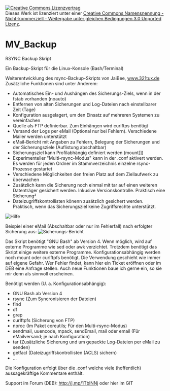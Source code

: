 <a rel="license" href="http://creativecommons.org/licenses/by-nc-sa/3.0/"><img alt="Creative Commons Lizenzvertrag" style="border-width:0" src="https://i.creativecommons.org/l/by-nc-sa/3.0/88x31.png" /></a><br />Dieses Werk ist lizenziert unter einer <a rel="license" href="http://creativecommons.org/licenses/by-nc-sa/3.0/">Creative Commons Namensnennung - Nicht-kommerziell - Weitergabe unter gleichen Bedingungen 3.0 Unported Lizenz</a>.

# MV_Backup
RSYNC Backup Skript

Ein Backup-Skript für die Linux-Konsole (Bash/Terminal)

Weiterentwicklung des rsync-Backup-Skripts von JaiBee, www.321tux.de
Zusätzliche Funktionen sind unter Anderem:
- Automatisches Ein- und Aushängen des Sicherungs-Ziels, wenn in der fstab vorhanden (noauto)
- Entfernen von alten Sicherungen und Log-Dateien nach einstellbarer Zeit (Tage)
- Konfiguration ausgelagert, um den Einsatz auf mehreren Systemen zu vereinfachen
- Quelle als FTP definierbar. Zum Einhängen wird curlftps benötigt
- Versand der Logs per eMail (Optional nur bei Fehlern). Verschiedene Mailer werden unterstützt
- eMail-Bericht mit Angaben zu Fehlern, Belegung der Sicherungen und der Sicherungsziele (Auflistung abschaltbar)
- Sicherungsziel kann Profilabhängig definiert werden (mount[])
- Experimenteller "Multi-rsync-Modus" kann in der .conf aktivert werden. Es werden für jeden Ordner im Stammverzeichnis einzelne rsync-Prozesse gestartet
- Verschiedene Möglichkeiten den freien Platz auf dem Ziellaufwerk zu überwachen
- Zusätzlich kann die Sicherung noch einmal mit tar auf einen weiteren Datenträger gesichert werden. Inkusive Versionskontrolle. Praktisch eine Sicherung²
- Dateizugriffskontrollisten könenn zusätzlich gesichert werden. Praktisch, wenn das Sicherungsziel keine Zugriffsrechte unterstützt.


![Hilfe](help.png)

Beispiel einer eMail (Abschaltbar oder nur im Fehlerfall) nach erfolgter Sicherung aus:
![Sicherungs-Bericht](Sicherungs-Bericht.png)

Das Skript benötigt "GNU Bash" ab Version 4. Wenn möglich, wird auf externe Programme wie sed oder awk verzichtet. Trotzdem benötigt das Skript einige weitere externe Programme. Konfigurationsabhängig werden noch mount oder curlftpfs benötigt.
Die Verwendung geschieht wie immer auf eigene Gefahr. Wer Fehler findet, kann hier ein Ticket eröffnen oder im DEB eine Anfrage stellen. Auch neue Funktionen baue ich gerne ein, so sie mir denn als sinnvoll erscheinen.

Benötigt werden (U. a. Konfigurationsabhängig):
- GNU Bash ab Version 4
- rsync (Zum Syncronisieren der Dateien)
- find
- df
- grep
- curlftpfs (Sicherung von FTP)
- nproc (Im Paket coreutils; Für den Multi-rsync-Modus)
- sendmail, uuencode, mpack, sendEmail, mail oder email (Für eMailversand; je nach Konfiguration)
- tar (Zusätzliche Sicherung und um gepackte Log-Dateien per eMail zu senden)
- getfacl (Dateizugriffskontrollisten (ACLS) sichern)
- ...

Die Konfiguration erfolgt über die .conf welche viele (hoffentlich) aussagekräftige Kommentare enthält.

Support im Forum (DEB): http://j.mp/1TblNNj oder hier im GIT
